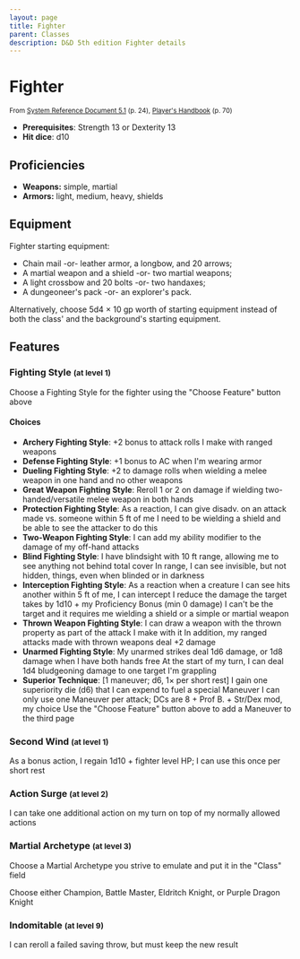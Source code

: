 ```yaml
---
layout: page
title: Fighter
parent: Classes
description: D&D 5th edition Fighter details
---
```


# Fighter

<small>From <a target="_blank" href="https://media.wizards.com/2016/downloads/DND/SRD-OGL_V5.1.pdf">System Reference Document 5.1</a> (p. 24), <a target="_blank" href="https://dnd.wizards.com/products/tabletop-games/rpg-products/rpg_playershandbook">Player's Handbook</a> (p. 70)</small>

- **Prerequisites**: Strength 13 or Dexterity 13
- **Hit dice**: d10

## Proficiencies

- **Weapons:** simple, martial
- **Armors:** light, medium, heavy, shields

## Equipment


Fighter starting equipment:

- Chain mail -or- leather armor, a longbow, and 20 arrows;
- A martial weapon and a shield -or- two martial weapons;
- A light crossbow and 20 bolts -or- two handaxes;
- A dungeoneer's pack -or- an explorer's pack.

Alternatively, choose 5d4 × 10 gp worth of starting equipment instead of both the class' and the background's starting equipment.


## Features

### Fighting Style <small>(at level 1)</small>


Choose a Fighting Style for the fighter using the "Choose Feature" button above
#### Choices
- **Archery Fighting Style**: 
   +2 bonus to attack rolls I make with ranged weapons
- **Defense Fighting Style**: 
   +1 bonus to AC when I'm wearing armor
- **Dueling Fighting Style**: 
   +2 to damage rolls when wielding a melee weapon in one hand and no other weapons
- **Great Weapon Fighting Style**: 
   Reroll 1 or 2 on damage if wielding two-handed/versatile melee weapon in both hands
- **Protection Fighting Style**: 
   As a reaction, I can give disadv. on an attack made vs. someone within 5 ft of me
   I need to be wielding a shield and be able to see the attacker to do this
- **Two-Weapon Fighting Style**: 
   I can add my ability modifier to the damage of my off-hand attacks
- **Blind Fighting Style**: 
   I have blindsight with 10 ft range, allowing me to see anything not behind total cover
   In range, I can see invisible, but not hidden, things, even when blinded or in darkness
- **Interception Fighting Style**: 
   As a reaction when a creature I can see hits another within 5 ft of me, I can intercept
   I reduce the damage the target takes by 1d10 + my Proficiency Bonus (min 0 damage)
   I can't be the target and it requires me wielding a shield or a simple or martial weapon
- **Thrown Weapon Fighting Style**: 
   I can draw a weapon with the thrown property as part of the attack I make with it
   In addition, my ranged attacks made with thrown weapons deal +2 damage
- **Unarmed Fighting Style**: 
   My unarmed strikes deal 1d6 damage, or 1d8 damage when I have both hands free
   At the start of my turn, I can deal 1d4 bludgeoning damage to one target I'm grappling
- **Superior Technique**:  [1 maneuver; d6, 1× per short rest]
   I gain one superiority die (d6) that I can expend to fuel a special Maneuver
   I can only use one Maneuver per attack; DCs are 8 + Prof B. + Str/Dex mod, my choice
   Use the "Choose Feature" button above to add a Maneuver to the third page






### Second Wind <small>(at level 1)</small>


As a bonus action, I regain 1d10 + fighter level HP; I can use this once per short rest



### Action Surge <small>(at level 2)</small>


I can take one additional action on my turn on top of my normally allowed actions



### Martial Archetype <small>(at level 3)</small>


Choose a Martial Archetype you strive to emulate and put it in the "Class" field

Choose either Champion, Battle Master, Eldritch Knight, or Purple Dragon Knight



### Indomitable <small>(at level 9)</small>


I can reroll a failed saving throw, but must keep the new result


